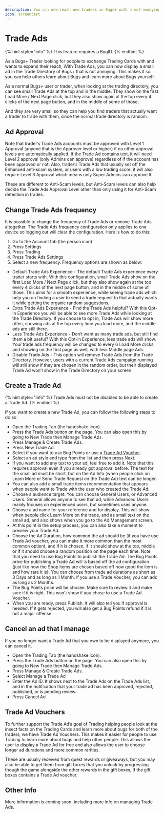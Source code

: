 ```yaml
---
description: You can now reach new traders in Bugs+ with a not-annoying ad
icon: screencast
---
```


# Trade Ads

{% hint style="info" %}
This feature requires a BugID.
{% endhint %}

As a Bugs+ Trader looking for people to exchange Trading Cards with and wants to expand their reach, With Trade Ads, you can now display a small ad in the Trade Directory of Bugs+ that is not annoying. This makes it so you can help others learn about Bugs and learn more about Bugs yourself.

As a normal Bugs+ user or trader, when looking at the trading directory, you can see small Trade Ads at the top and in the middle. They show on the first Load More / Next Page click, but they also show again at the top every 4 clicks of the next page button, and in the middle of some of those.

And they are very small so they can help you find traders that actually want a trader to trade with them, since the normal trade directory is random.

## Ad Approval

Note that trader’s Trade Ads accounts must be approved with Level 1 Approval (anyone that is the Approver level or higher) if no other approval levels are automatically applied. If the Trade Ad contains text, it will need Level 2 approval (only Admins can approve) regardless of if the account has been approved or not. Also, trader‘s Trade Ads that usually set off the Enhanced anti-scam system, or users with a low trading score, it will also require Level 3 Approval which means only Super Admins can approve It.

These are different to Anti-Scam levels, but Anti-Scam levels can also help decide the Trade Ads Approval Level other than only using it for Anti-Scam detection in trades.

## Change Trade Ads frequency

It is possible to change the frequency of Trade Ads or remove Trade Ads altogether. The Trade Ads frequency configuration only applies to one device so logging out will clear the configuration. Here is how to do this:

1. Go to the Account tab (the person icon)
2. Press Settings
3. Press Trading
4. Press Trade Ads Settings
5. Select a new frequency. Frequency options are shown as below:

* Default Trade Ads Experience - The default Trade Ads experience every trader starts with. With this configuration, small Trade Ads show on the first Load More / Next Page click, but they also show again at the top every 4 clicks of the next page button, and in the middle of some of those. This aims for a smooth experience, while seeing trade ads which help you on finding a user to send a trade request to that actually wants it while getting the organic random suggestions.
* Extra Trade Ads Experience - Find the Trade Ads helpful? With this Opt-In Experience you will be able to see more Trade Ads while looking at the Trade Directory. If you choose to opt in, Trade Ads will show more often, showing ads at the top every time you load more, and the middle ads are still there.
* Less Trade Ads Experience - Don’t want as many trade ads, but still find them a bit useful? With this Opt-in Experience, less trade ads will show. Your trade ads frequency will be changed to every 6 Load More clicks and showing on the first page as well, with less Middle page Ads.
* Disable Trade Ads - This option will remove Trade Ads from the Trade Directory. However, users with a current Trade Ads campaign running will still show if they are chosen in the random order, but their displayed Trade Ad won’t show in the Trade Directory on your screen.

## Create a Trade Ad

{% hint style="info" %}
Trade Ads must not be disabled to be able to create a Trade Ad.
{% endhint %}

If you want to create a new Trade Ad, you can follow the following steps to do so:

* Open the Trading Tab (the handshake icon).
* Press the Trade Ads button on the page. You can also open this by going to New Trade then Manage Trade Ads.
* Press Manage & Create Trade Ads.
* Press New Trade Ad.
* Select if you want to use Bug Points or use a [Trade Ad Voucher](ads.md#trade-a-d-vouchers).
* Select an ad style and type from the list and then press Next.
* If you want to add any text to your ad, feel free to add it. Note that this requires approval even if you already got approval before. The text for the small ad must be short, but on the Ad Info (when people click on Learn More or Send Trade Request on the Trade Ad) text can be longer.
* You can also add a small trade items recommendation that appears when people want to Trade with the user who created the Trade Ad.
* Choose a audience target. You can choose General Users, or Advanced Users. General allows anyone to see that ad, while Advanced Users mainly focuses on experienced users, but sometimes uses anyone.
* Choose a ad name for your reference and for display. This will show when people click Learn More on the trade, and as small text on the small ad, and also shows when you go to the Ad Management screen.
* At this point in the setup process, you can also take a moment to preview your Trade Ad.
* Choose the Ad Duration, how common the ad should be (if you have use Trade Ad voucher, you can make it more common than the most common option), and if it is chosen, if it should show at the top, middle or if it should choose a random position on the page each time. Note that you need to use Bug Points to publish the Trade Ad. The Bug Points price for publishing a Trade Ad will is based off the ad configuration (just like how the Shop items are chosen based off how good the item is and how rare it is). You can choose from trade ad durations as short as 3 Days and as long as 1 Month. If you use a Trade Voucher, you can add as long as 2 Months.
* The Bug Points price will be chosen. Make sure to review it and make sure if it is right. This won't show if you chose to use a Trade Ad Voucher.
* When you are ready, press Publish. It will also tell you if approval is needed. If it gets rejected, you will also get a Bug Points refund if it is not a major offense.

## Cancel an ad that I manage

If you no longer want a Trade Ad that you own to be displayed anymore, you can cancel it.

* Open the Trading Tab (the handshake icon).
* Press the Trade Ads button on the page. You can also open this by going to New Trade then Manage Trade Ads.
* Press Manage & Create Trade Ads.
* Select Manage a Trade Ad
* Enter the Ad ID. It shows next to the Trade Ads on the Trade Ads list, and in the notification that your trade ad has been approved, rejected, published, or is pending review.
* Press Cancel Ad

## Trade Ad Vouchers

To further support the Trade Ad’s goal of Trading helping people look at the insect facts on the Trading Cards and learn more about bugs for both of the traders, we have Trade Ad Vouchers. This makes it easier for people to use Trading to learn more about bugs and help other people. This allows the user to display a Trade Ad for free and also allows the user to choose longer ad durations and more common rarities.

These are usually received from quest rewards or giveaways, but you may also be able to get them from gift boxes that you unlock by progressing though the game alongside the other rewards in the gift boxes, if the gift boxes contains a Trade Ad voucher.

## Other Info

More information is coming soon, including more info on managing Trade Ads.
